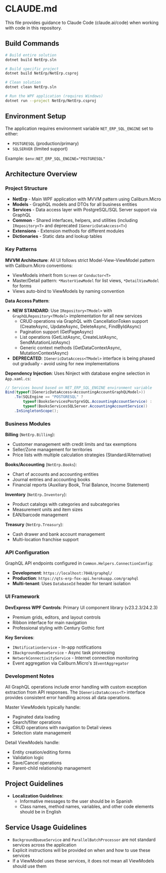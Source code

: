 # CLAUDE.md

This file provides guidance to Claude Code (claude.ai/code) when working with code in this repository.

## Build Commands

```bash
# Build entire solution
dotnet build NetErp.sln

# Build specific project
dotnet build NetErp/NetErp.csproj

# Clean solution
dotnet clean NetErp.sln

# Run the WPF application (requires Windows)
dotnet run --project NetErp/NetErp.csproj
```

## Environment Setup

The application requires environment variable `NET_ERP_SQL_ENGINE` set to either:
- `POSTGRESQL` (production/primary)
- `SQLSERVER` (limited support)

Example: `$env:NET_ERP_SQL_ENGINE="POSTGRESQL"`

## Architecture Overview

### Project Structure
- **NetErp** - Main WPF application with MVVM pattern using Caliburn.Micro
- **Models** - GraphQL models and DTOs for all business entities
- **Services** - Data access layer with PostgreSQL/SQL Server support via GraphQL
- **Common** - Shared interfaces, helpers, and utilities (including `IRepository<T>` and deprecated `IGenericDataAccess<T>`)
- **Extensions** - Extension methods for different modules
- **Dictionaries** - Static data and lookup tables

### Key Patterns

**MVVM Architecture**: All UI follows strict Model-View-ViewModel pattern with Caliburn.Micro conventions:
- ViewModels inherit from `Screen` or `Conductor<T>`
- Master/Detail pattern: `*MasterViewModel` for list views, `*DetailViewModel` for forms
- Views auto-bind to ViewModels by naming convention

**Data Access Pattern**: 
- **NEW STANDARD**: Use `IRepository<TModel>` with `GraphQLRepository<TModel>` implementation for all new services
  - CRUD operations via GraphQL with CancellationToken support (CreateAsync, UpdateAsync, DeleteAsync, FindByIdAsync)
  - Pagination support (GetPageAsync)
  - List operations (GetListAsync, CreateListAsync, SendMutationListAsync)
  - Generic context methods (GetDataContextAsync, MutationContextAsync)
- **DEPRECATED**: `IGenericDataAccess<TModel>` interface is being phased out gradually - avoid using for new implementations

**Dependency Injection**: Uses Ninject with database engine selection in `App.xaml.cs`:
```csharp
// Services bound based on NET_ERP_SQL_ENGINE environment variable
Bind(typeof(IGenericDataAccess<AccountingAccountGraphQLModel>))
    .To(SQLEngine == "POSTGRESQL" ? 
        typeof(BooksServicesPostgreSQL.AccountingAccountService) : 
        typeof(BooksServicesSQLServer.AccountingAccountService))
    .InSingletonScope();
```

### Business Modules

**Billing** (`NetErp.Billing`):
- Customer management with credit limits and tax exemptions
- Seller/Zone management for territories
- Price lists with multiple calculation strategies (Standard/Alternative)

**Books/Accounting** (`NetErp.Books`):
- Chart of accounts and accounting entities
- Journal entries and accounting books
- Financial reports (Auxiliary Book, Trial Balance, Income Statement)

**Inventory** (`NetErp.Inventory`):
- Product catalogs with categories and subcategories
- Measurement units and item sizes
- EAN/barcode management

**Treasury** (`NetErp.Treasury`):
- Cash drawer and bank account management
- Multi-location franchise support

### API Configuration

GraphQL API endpoints configured in `Common.Helpers.ConnectionConfig`:
- **Development**: `https://localhost:7048/graphql/`
- **Production**: `https://qts-erp-fox-api.herokuapp.com/graphql`
- **Multi-tenant**: Uses `DatabaseId` header for tenant isolation

### UI Framework

**DevExpress WPF Controls**: Primary UI component library (v23.2.3/24.2.3)
- Premium grids, editors, and layout controls
- Ribbon interface for main navigation
- Professional styling with Century Gothic font

**Key Services**:
- `INotificationService` - In-app notifications
- `IBackgroundQueueService` - Async task processing
- `NetworkConnectivityService` - Internet connection monitoring
- Event aggregation via Caliburn.Micro's `IEventAggregator`

### Development Notes

All GraphQL operations include error handling with custom exception extraction from API responses. The `IGenericDataAccess<T>` interface provides consistent error handling across all data operations.

Master ViewModels typically handle:
- Paginated data loading
- Search/filter operations  
- CRUD operations with navigation to Detail views
- Selection state management

Detail ViewModels handle:
- Entity creation/editing forms
- Validation logic
- Save/Cancel operations
- Parent-child relationship management

## Project Guidelines

- **Localization Guidelines**:
  - Informative messages to the user should be in Spanish
  - Class names, method names, variables, and other code elements should be in English

## Service Usage Guidelines

- `BackgroundQueueService` and `ParallelBatchProcessor` are not standard services across the application
- Explicit instructions will be provided on when and how to use these services
- If a ViewModel uses these services, it does not mean all ViewModels should use them